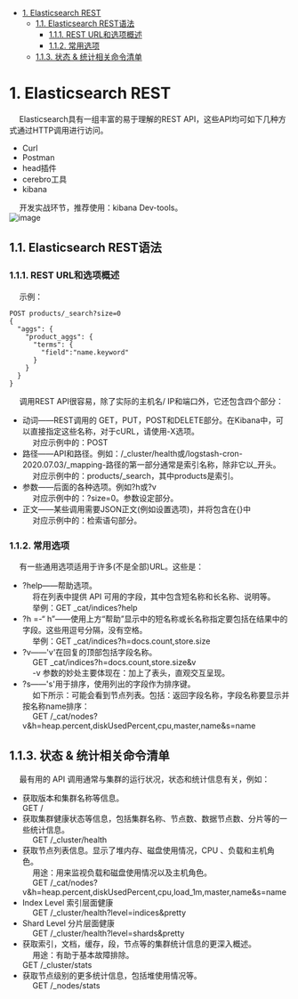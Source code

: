 

<!-- TOC -->

- [1. Elasticsearch REST](#1-elasticsearch-rest)
    - [1.1. Elasticsearch REST语法](#11-elasticsearch-rest语法)
        - [1.1.1. REST URL和选项概述](#111-rest-url和选项概述)
        - [1.1.2. 常用选项](#112-常用选项)
    - [1.1.3. 状态 & 统计相关命令清单](#113-状态--统计相关命令清单)

<!-- /TOC -->

# 1. Elasticsearch REST  
<!-- 
干货 | Elasticsearch 开发实战常用命令清单 
https://mp.weixin.qq.com/s/5vdAd8_x056HGYvRjsdzcQ
-->
&emsp; Elasticsearch具有一组丰富的易于理解的REST API，这些API均可如下几种方式通过HTTP调用进行访问。  

* Curl
* Postman
* head插件
* cerebro工具
* kibana  

&emsp; 开发实战环节，推荐使用：kibana Dev-tools。  
![image](https://gitee.com/wt1814/pic-host/raw/master/images/ES/es-22.png)  

## 1.1. Elasticsearch REST语法   
### 1.1.1. REST URL和选项概述  
&emsp; 示例：  

```text
POST products/_search?size=0
{
  "aggs": {
    "product_aggs": {
      "terms": {
        "field":"name.keyword"
      }
    }
  }
}
```

&emsp; 调用REST API很容易，除了实际的主机名/ IP和端口外，它还包含四个部分：  

* 动词——REST调用的 GET，PUT，POST和DELETE部分。在Kibana中，可以直接指定这些名称，对于cURL，请使用-X选项。  
&emsp; 对应示例中的：POST  
* 路径——API和路径。例如：/_cluster/health或/logstash-cron-2020.07.03/_mapping-路径的第一部分通常是索引名称，除非它以_开头。  
&emsp; 对应示例中的：products/_search，其中products是索引。  
* 参数——后面的各种选项。例如?h或?v    
&emsp; 对应示例中的：?size=0。参数设定部分。  
* 正文——某些调用需要JSON正文(例如设置选项)，并将包含在{}中  
&emsp; 对应示例中的：检索语句部分。  

### 1.1.2. 常用选项  
&emsp; 有一些通用选项适用于许多(不是全部)URL。这些是：  

* ?help——帮助选项。  
&emsp; 将在列表中提供 API 可用的字段，其中包含短名称和长名称、说明等。  
&emsp; 举例：GET _cat/indices?help  
* ?h =-“ h”——使用上方“帮助”显示中的短名称或长名称指定要包括在结果中的字段。这些用逗号分隔，没有空格。  
&emsp; 举例：GET _cat/indices?h=docs.count,store.size  
* ?v——'v'在回复的顶部包括字段名称。  
&emsp; GET _cat/indices?h=docs.count,store.size&v  
&emsp; -v 参数的妙处主要体现在：加上了表头，直观交互呈现。  
* ?s——'s'用于排序，使用列出的字段作为排序键。  
&emsp; 如下所示：可能会看到节点列表。包括：返回字段名称，字段名称要显示并按名称name排序：  
&emsp; GET /_cat/nodes?v&h=heap.percent,diskUsedPercent,cpu,master,name&s=name


## 1.1.3. 状态 & 统计相关命令清单  
&emsp; 最有用的 API 调用通常与集群的运行状况，状态和统计信息有关，例如：  

* 获取版本和集群名称等信息。  
GET /   
* 获取集群健康状态等信息，包括集群名称、节点数、数据节点数、分片等的一些统计信息。  
&emsp; GET /_cluster/health  
* 获取节点列表信息。显示了堆内存、磁盘使用情况，CPU 、负载和主机角色。  
&emsp; 用途：用来监视负载和磁盘使用情况以及主机角色。  
&emsp; GET /_cat/nodes?v&h=heap.percent,diskUsedPercent,cpu,load_1m,master,name&s=name  
* Index Level 索引层面健康  
&emsp; GET /_cluster/health?level=indices&pretty  
* Shard Level 分片层面健康  
&emsp; GET /_cluster/health?level=shards&pretty  
* 获取索引，文档，缓存，段，节点等的集群统计信息的更深入概述。  
&emsp; 用途：有助于基本故障排除。  
GET /_cluster/stats   
* 获取节点级别的更多统计信息，包括堆使用情况等。  
&emsp; GET /_nodes/stats   
